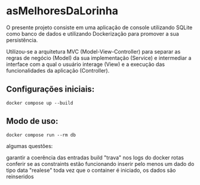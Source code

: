 # asMelhoresDaLorinha

O presente projeto consiste em uma aplicação de console utilizando SQLite como banco de dados e utilizando Dockerização para promover a sua persistência. 

Utilizou-se a arquitetura MVC (Model-View-Controller) para separar as regras de negócio (Model) da sua implementação (Service) e intermediar a interface com a qual o usuário interage (View) e a execução das funcionalidades da aplicação (Controller). 

## Configurações iniciais:

```bash:
docker compose up --build
```
## Modo de uso:

```bash:
docker compose run --rm db
```

algumas questões: 
<!-- arquitetura -->
garantir a coerência das entradas
build "trava" nos logs do docker
rotas
conferir se as constraints estão funcionando
inserir pelo menos um dado do tipo data "realese"
toda vez que o container é iniciado, os dados são reinseridos